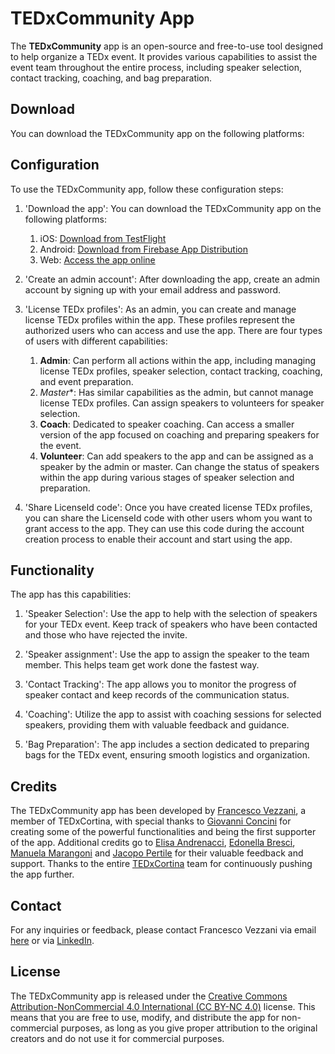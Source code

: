 # TEDxCommunity App

The **TEDxCommunity** app is an open-source and free-to-use tool designed to help organize a TEDx event. It provides various capabilities to assist the event team throughout the entire process, including speaker selection, contact tracking, coaching, and bag preparation.

## Download

You can download the TEDxCommunity app on the following platforms:



## Configuration

To use the TEDxCommunity app, follow these configuration steps:

1. 'Download the app': You can download the TEDxCommunity app on the following platforms:
   1. iOS: [Download from TestFlight]()
   2. Android: [Download from Firebase App Distribution]()
   3. Web: [Access the app online](https://www.tedxcommunity-app.com/)

2. 'Create an admin account': After downloading the app, create an admin account by signing up with your email address and password.

3. 'License TEDx profiles': As an admin, you can create and manage license TEDx profiles within the app. These profiles represent the authorized users who can access and use the app. There are four types of users with different capabilities: 
   1. **Admin**: Can perform all actions within the app, including managing license TEDx profiles, speaker selection, contact tracking, coaching, and event preparation.
   2. *Master**: Has similar capabilities as the admin, but cannot manage license TEDx profiles. Can assign speakers to volunteers for speaker selection.
   3. **Coach**: Dedicated to speaker coaching. Can access a smaller version of the app focused on coaching and preparing speakers for the event.
   4. **Volunteer**: Can add speakers to the app and can be assigned as a speaker by the admin or master. Can change the status of speakers within the app during various stages of speaker selection and preparation.

3. 'Share LicenseId code': Once you have created license TEDx profiles, you can share the LicenseId code with other users whom you want to grant access to the app. They can use this code during the account creation process to enable their account and start using the app.

## Functionality

The app has this capabilities:

1. 'Speaker Selection': Use the app to help with the selection of speakers for your TEDx event. Keep track of speakers who have been contacted and those who have rejected the invite.

2. 'Speaker assignment': Use the app to assign the speaker to the team member. This helps team get work done the fastest way.

3. 'Contact Tracking': The app allows you to monitor the progress of speaker contact and keep records of the communication status.

4. 'Coaching': Utilize the app to assist with coaching sessions for selected speakers, providing them with valuable feedback and guidance.

5. 'Bag Preparation': The app includes a section dedicated to preparing bags for the TEDx event, ensuring smooth logistics and organization.

## Credits

The TEDxCommunity app has been developed by [Francesco Vezzani](https://it.linkedin.com/in/francesco-vezzani-24425019a), a member of TEDxCortina, with special thanks to [Giovanni Concini](https://www.linkedin.com/in/giovanniconcini/) for creating some of the powerful functionalities and being the first supporter of the app. Additional credits go to [Elisa Andrenacci](https://www.linkedin.com/in/elisa-andrenacci-35bb67190/), [Edonella Bresci](https://www.linkedin.com/in/edonella-bresci-ba1a9527/), [Manuela Marangoni](https://www.linkedin.com/in/manuela-marangoni-726a4714/) and [Jacopo Pertile](https://www.linkedin.com/in/jacopopertile/) for their valuable feedback and support. Thanks to the entire [TEDxCortina](https://www.linkedin.com/company/tedxcortina/) team for continuously pushing the app further.


## Contact

For any inquiries or feedback, please contact Francesco Vezzani via email [here](mailto:francesco.vezz01@gmail.com) or via [LinkedIn](https://it.linkedin.com/in/francesco-vezzani-24425019a).

## License

The TEDxCommunity app is released under the [Creative Commons Attribution-NonCommercial 4.0 International (CC BY-NC 4.0)](https://creativecommons.org/licenses/by-nc/4.0/) license. This means that you are free to use, modify, and distribute the app for non-commercial purposes, as long as you give proper attribution to the original creators and do not use it for commercial purposes.
